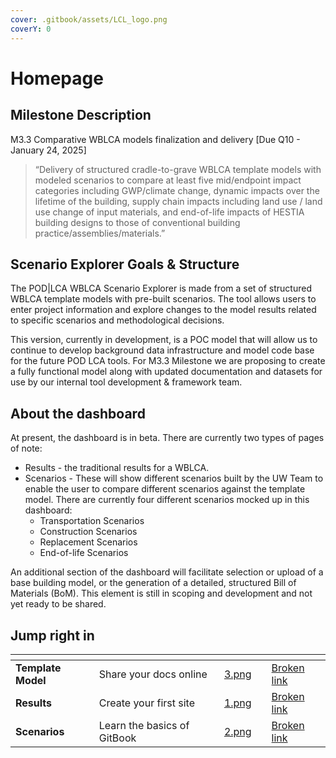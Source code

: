 ```yaml
---
cover: .gitbook/assets/LCL_logo.png
coverY: 0
---
```


# Homepage

## Milestone Description <a href="#milestone-description" id="milestone-description"></a>

M3.3 Comparative WBLCA models finalization and delivery \[Due Q10 - January 24, 2025]

> “Delivery of structured cradle-to-grave WBLCA template models with modeled scenarios to compare at least five mid/endpoint impact categories including GWP/climate change, dynamic impacts over the lifetime of the building, supply chain impacts including land use / land use change of input materials, and end-of-life impacts of HESTIA building designs to those of conventional building practice/assemblies/materials.”

## Scenario Explorer Goals & Structure <a href="#scenario-explorer-goals-structure" id="scenario-explorer-goals-structure"></a>

The POD|LCA WBLCA Scenario Explorer is made from a set of structured WBLCA template models with pre-built scenarios. The tool allows users to enter project information and explore changes to the model results related to specific scenarios and methodological decisions.

This version, currently in development, is a POC model that will allow us to continue to develop background data infrastructure and model code base for the future POD LCA tools. For M3.3 Milestone we are proposing to create a fully functional model along with updated documentation and datasets for use by our internal tool development & framework team.

## About the dashboard <a href="#about-the-dashboard" id="about-the-dashboard"></a>

At present, the dashboard is in beta. There are currently two types of pages of note:

* Results - the traditional results for a WBLCA.
* Scenarios - These will show different scenarios built by the UW Team to enable the user to compare different scenarios against the template model. There are currently four different scenarios mocked up in this dashboard:
  * Transportation Scenarios
  * Construction Scenarios
  * Replacement Scenarios
  * End-of-life Scenarios

An additional section of the dashboard will facilitate selection or upload of a base building model, or the generation of a detailed, structured Bill of Materials (BoM). This element is still in scoping and development and not yet ready to be shared.

## Jump right in

<table data-view="cards"><thead><tr><th></th><th></th><th data-hidden data-card-cover data-type="files"></th><th data-hidden></th><th data-hidden data-card-target data-type="content-ref"></th></tr></thead><tbody><tr><td><strong>Template Model</strong></td><td>Share your docs online</td><td><a href=".gitbook/assets/3.png">3.png</a></td><td></td><td><a href="broken-reference">Broken link</a></td></tr><tr><td><strong>Results</strong></td><td>Create your first site</td><td><a href=".gitbook/assets/1.png">1.png</a></td><td></td><td><a href="broken-reference">Broken link</a></td></tr><tr><td><strong>Scenarios</strong></td><td>Learn the basics of GitBook</td><td><a href=".gitbook/assets/2.png">2.png</a></td><td></td><td><a href="broken-reference">Broken link</a></td></tr></tbody></table>
